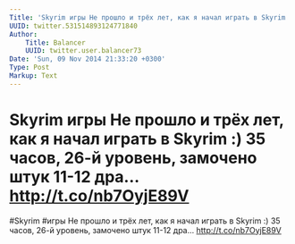 ```yaml
---
Title: 'Skyrim игры Не прошло и трёх лет, как я начал играть в Skyrim :) 35 часов, 26-й уровень, замочено штук 11-12 дра… http://t.co/nb7OyjE89V'
UUID: twitter.531514893124771840
Author:
    Title: Balancer
    UUID: twitter.user.balancer73
Date: 'Sun, 09 Nov 2014 21:33:20 +0300'
Type: Post
Markup: Text
---
```


# Skyrim игры Не прошло и трёх лет, как я начал играть в Skyrim :) 35 часов, 26-й уровень, замочено штук 11-12 дра… http://t.co/nb7OyjE89V

#Skyrim #игры Не прошло и трёх лет, как я начал играть в
Skyrim :) 35 часов, 26-й уровень, замочено штук 11-12 дра…
http://t.co/nb7OyjE89V